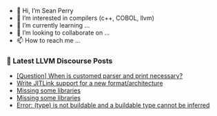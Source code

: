 - 👋 Hi, I’m Sean Perry
- 👀 I’m interested in compilers (c++, COBOL, llvm)
- 🌱 I’m currently learning ...
- 💞️ I’m looking to collaborate on ...
- 📫 How to reach me ...

<!---
s66perry/s66perry is a ✨ special ✨ repository because its `README.md` (this file) appears on your GitHub profile.
You can click the Preview link to take a look at your changes.
--->
### 📕 Latest LLVM Discourse Posts

<!-- DISCOURSE-LLVM:START -->
- [[Question] When is customed parser and print necessary?](https://discourse.llvm.org/t/question-when-is-customed-parser-and-print-necessary/61825#post_1)
- [Write JITLink support for a new format/architecture](https://discourse.llvm.org/t/write-jitlink-support-for-a-new-format-architecture/60322#post_3)
- [Missing some libraries](https://discourse.llvm.org/t/missing-some-libraries/61823#post_2)
- [Missing some libraries](https://discourse.llvm.org/t/missing-some-libraries/61823#post_1)
- [Error: &lpar;type&rpar; is not buildable and a buildable type cannot be inferred](https://discourse.llvm.org/t/error-type-is-not-buildable-and-a-buildable-type-cannot-be-inferred/61814#post_3)
<!-- DISCOURSE-LLVM:END -->
